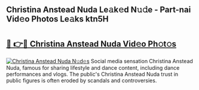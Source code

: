 ## Christina Anstead Nuda Le𝚊k𝚎d N𝚞𝚍e - Part-nai Vid𝚎o Photos Le𝚊ks ktn5H

# <h2><a href="http://fbct6h.evod.top/?m=Christina+Anstead+Nuda">🔗 👉🔴 Christina Anstead Nuda Vid𝚎o Ph𝚘t𝚘s</a></h2>

[![Christina Anstead Nuda N𝚞d𝚎s](https://i.imgur.com/8V9OHl7.gif)](http://fbct6h.evod.top/?m=Christina+Anstead+Nuda)
Social media sensation Christina Anstead Nuda, famous for sharing lifestyle and dance content, including dance performances and vlogs. The public's Christina Anstead Nuda trust in public figures is often eroded by scandals and controversies. 
